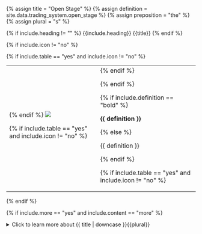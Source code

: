 <!-- TITLE AND DEFINITION starts -->

{% assign title = "Open Stage" %}
{% assign definition = site.data.trading_system.open_stage %}
{% assign preposition = "the" %}
{% assign plural = "s" %}

<!--------------------------------------------- TITLE AND DEFINITION ends -->

{% if include.heading != "" %}
{{include.heading}} {{title}}
{% endif %}

{% if include.icon != "no" %} 

{% if include.table == "yes" and include.icon != "no" %}
<table class="definitionTable"><tr><td>
{% endif %}

<img src='images/icons/{{include.icon}}{{ title | downcase | replace: " ", "-" }}.png' />

{% if include.table == "yes" and include.icon != "no" %}
</td><td>
{% endif %}

{% endif %}

{% if include.definition == "bold" %}

<strong>{{ definition }}</strong>

{% else %}

{{ definition }}

{% endif %}

{% if include.table == "yes" and include.icon != "no" %}
</td></tr></table>
{% endif %}

{% if include.more == "yes" and include.content == "more" %}
<details><summary class="nobr">Click to learn more about {{ title | downcase }}{{plural}}
</summary>
{% endif %}

{% if include.content != "no" %}

<!--------------------------------------------- CONTENT starts -->

Conceptually, the open stage deals with the details that concern the opening of a trade once the decision to take a position has been made. In this stage, you deal with the aforementioned parameters, each of which is defined by a formula.

Ideally, the open stage would also handle the parameters that define the execution of the trade, that is, how and which kinds of orders are to be placed, on which exchanges and so on. However, the execution side of the system is still under development. For the time being, execution is drastically simplified: a single market order is placed for each order.

{% include note.html content="Learn more about the temporal <a href='suite-execution-limitation.html'>execution limitations</a>." %}

<!--------------------------------------------- CONTENT ends -->

{% endif %}

{% if include.more == "yes" and include.content != "more" %}
<details><summary class="nobr">Click to learn more about {{ title | downcase }}{{plural}}
</summary>
{% endif %}

{% if include.adding != "" %}

{{include.adding}} Adding {{preposition}} {{title}}

<!--------------------------------------------- ADDING starts -->

To add an open stage node, select *Add Missing Stages* on the strategy node menu. All stages that may be missing are created along with the rest of the basic structure of nodes required to define each of them and their events.

{% include note.html content="Only one open stage may exist in each strategy." %}

<!-- ADDING ends -->

{% endif %}

{% if include.configuring != "" %}

{{include.configuring}} Configuring the {{title}}

<!-- CONFIGURING starts -->

XXXXXXXXXXXXXXXXXXXXXXXXXXXXXXXXXXXXXXXXXXXXXXXXXXXXXX

<!--------------------------------------------- CONFIGURING ends -->

{% endif %}

{% if include.starting != "" %}

{{include.starting}} Starting {{preposition}} {{title}}

<!--------------------------------------------- STARTING starts -->

XXXXXXXXXXXXXXXXXXXXXXXXXXXXXXXXXXXXXXXXXXXXXXXXXXXXXX

<!--------------------------------------------- STARTING ends -->

{% endif %}

{% if include.more == "yes" %}
</details>
{% endif %}
